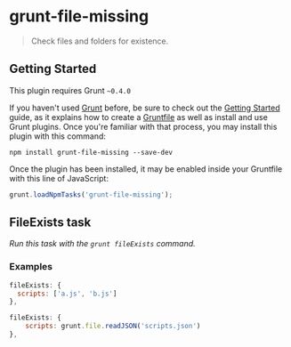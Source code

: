 # grunt-file-missing

> Check files and folders for existence.

## Getting Started
This plugin requires Grunt `~0.4.0`

If you haven't used [Grunt](http://gruntjs.com/) before, be sure to check out the [Getting Started](http://gruntjs.com/getting-started) guide, as it explains how to create a [Gruntfile](http://gruntjs.com/sample-gruntfile) as well as install and use Grunt plugins. Once you're familiar with that process, you may install this plugin with this command:

```shell
npm install grunt-file-missing --save-dev
```

Once the plugin has been installed, it may be enabled inside your Gruntfile with this line of JavaScript:

```js
grunt.loadNpmTasks('grunt-file-missing');
```

## FileExists task
_Run this task with the `grunt fileExists` command._

### Examples

```js
fileExists: {
  scripts: ['a.js', 'b.js']
},
```

```js
fileExists: {
	scripts: grunt.file.readJSON('scripts.json')
},
```